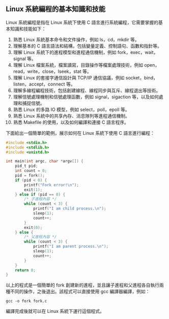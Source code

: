 ## Linux 系統編程的基本知識和技能

Linux 系統編程是指在 Linux 系統下使用 C 語言進行系統編程，它需要掌握的基本知識和技能如下：

1. 熟悉 Linux 系統基本命令和文件操作，例如 ls，cd，mkdir 等。
2. 理解基本的 C 語言語法和結構，包括變量定義、控制語句、函數和指針等。
3. 理解 Linux 系統下的進程模型和進程通信機制，例如 fork，exec，wait，signal 等。
4. 理解 Linux 檔案系統，檔案讀寫，目錄操作等檔案處理技術，例如 open，read，write，close，lseek，stat 等。
5. 理解 Linux 的套接字通信設計與 TCP/IP 通信協議，例如 socket，bind，listen，accept，connect 等。
6. 理解多線程編程技術，包括創建線程、線程同步與互斥、線程退出等技術。
7. 理解信號處理機制和信號處理函數，例如 signal，sigaction 等，以及如何處理和捕捉信號。
8. 熟悉 Linux 的多路 IO 模型，例如 select，poll，epoll 等。
9. 熟悉 Linux 系統中的共享內存、消息隊列等進程通信機制。
10. 熟悉 Makefile 的使用，以及如何編譯和連接 C 語言程序。

下面給出一個簡單的範例，展示如何在 Linux 系統下使用 C 語言進行編程：

```c
#include <stdio.h>
#include <stdlib.h>
#include <unistd.h>

int main(int argc, char *argv[]) {
    pid_t pid;
    int count = 0;
    pid = fork();
    if (pid < 0) {
        printf("Fork error!\n");
        exit(1);
    } else if (pid == 0) {
        /* 子進程內容 */
        while (count < 3) {
            printf("I am child process.\n");
            sleep(1);
            count++;
        }
        exit(0);
    } else {
        /* 父進程內容 */
        while (count < 3) {
            printf("I am parent process.\n");
            sleep(1);
            count++;
        }
    }
    return 0;
}

```
以上的程式是一個簡單的 fork 創建新的進程，並且讓子進程和父進程各自執行兩種不同的操作，之後退出。該程式可以直接使用 gcc 編譯器編譯，例如：
```
gcc -o fork fork.c
```
編譯完成後就可以在 Linux 系統下運行這個程式。